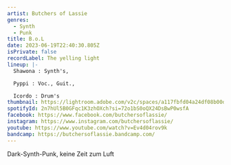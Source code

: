 ```yaml
---
artist: Butchers of Lassie
genres:
  - Synth
  - Punk
title: B.o.L
date: 2023-06-19T22:40:30.805Z
isPrivate: false
recordLabel: The yelling light
lineup: |-
  Shawona : Synth's, 

  Pyppi : Voc., Guit., 

  Icordo : Drum's
thumbnail: https://lightroom.adobe.com/v2c/spaces/a117fbfd04a24df08b00dc7343422215/assets/9de273b811df30d564bc6da251010fc1/revisions/f476188c26574aa0ae4c0d24e66a5f03/renditions/48bece7c0200e0e76e249ecf89f1b6cb
spotifyId: 2n7hUl5B0GFqc1K3zhOXch?si=72o1bS0oQX24DsBwP0wsfA
facebook: https://www.facebook.com/butchersoflassie/
instagram: https://www.instagram.com/butchersoflassie/
youtube: https://www.youtube.com/watch?v=Ev4d04rov9k
bandcamp: https://butchersoflassie.bandcamp.com/
---
```

Dark-Synth-Punk, keine Zeit zum Luft